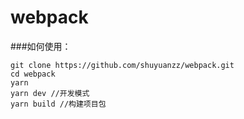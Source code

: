 # webpack

###如何使用：
```
git clone https://github.com/shuyuanzz/webpack.git
cd webpack
yarn 
yarn dev //开发模式
yarn build //构建项目包
```
